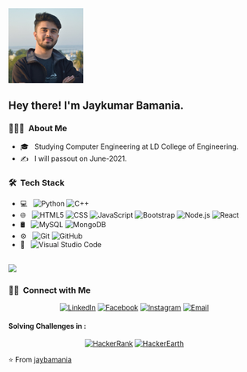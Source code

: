 <img src="https://github.com/jaybamania/jaybamania/blob/main/jaykumarhb.jpg" height="150" width="150">

<h2> Hey there! I'm Jaykumar Bamania.</h2>

<h3> 👨🏻‍💻 &nbsp;About Me </h3>


- 🎓 &nbsp; Studying Computer Engineering at LD College of Engineering.
- ✍️ &nbsp; I will passout on June-2021.

<h3> 🛠 &nbsp;Tech Stack</h3>

- 💻 &nbsp;
  ![Python](https://img.shields.io/badge/-Python-333333?style=flat&logo=python)
  ![C++](https://img.shields.io/badge/-C++-333333?style=flat&logo=C%2B%2B&logoColor=00599C)
- 🌐 &nbsp;
  ![HTML5](https://img.shields.io/badge/-HTML5-333333?style=flat&logo=HTML5)
  ![CSS](https://img.shields.io/badge/-CSS-333333?style=flat&logo=CSS3&logoColor=1572B6)
  ![JavaScript](https://img.shields.io/badge/-JavaScript-333333?style=flat&logo=javascript)
  ![Bootstrap](https://img.shields.io/badge/-Bootstrap-333333?style=flat&logo=bootstrap&logoColor=563D7C)
  ![Node.js](https://img.shields.io/badge/-Node.js-333333?style=flat&logo=node.js)
  ![React](https://img.shields.io/badge/-React-333333?style=flat&logo=react)
- 🛢 &nbsp;
  ![MySQL](https://img.shields.io/badge/-MySQL-333333?style=flat&logo=mysql)
  ![MongoDB](https://img.shields.io/badge/-MongoDB-333333?style=flat&logo=mongodb)
- ⚙️ &nbsp;
  ![Git](https://img.shields.io/badge/-Git-333333?style=flat&logo=git)
  ![GitHub](https://img.shields.io/badge/-GitHub-333333?style=flat&logo=github)
- 🔧 &nbsp;
  ![Visual Studio Code](https://img.shields.io/badge/-Visual%20Studio%20Code-333333?style=flat&logo=visual-studio-code&logoColor=007ACC)

<br/>

<a href="https://github.com/jaybamania">
  <img height="180em" src="https://github-readme-stats.vercel.app/api?username=jaybamania&theme=buefy&show_icons=true" />
</a>

<br/>

<h3> 🤝🏻 &nbsp;Connect with Me </h3>

<p align="center">
<a href="https://www.linkedin.com/in/jaykumar-bamania-43183b159/"><img alt="LinkedIn" src="https://img.shields.io/badge/LinkedIn-Jaykumar%20Bamania-blue?style=flat-square&logo=linkedin"></a>
<a href="https://www.facebook.com/profile.php?id=100009328585839"><img alt="Facebook" src="https://img.shields.io/badge/Facebook-Jaykumar%20Bamania-blue?style=flat-square&logo=facebook"></a>
<a href="https://www.instagram.com/_jay_bamania/"><img alt="Instagram" src="https://img.shields.io/badge/Instagram-_jay_bamania-blue?style=flat-square&logo=instagram"></a>
<a href="mailto:jaykumardiu@gmail.com"><img alt="Email" src="https://img.shields.io/badge/Email-jaykumardiu@gmail.com-blue?style=flat-square&logo=gmail"></a>
  
  <h4>Solving Challenges in : </h4>
  <p align="center">
  <a href="https://www.hackerrank.com/jaykumardiu"><img alt="HackerRank" src="https://img.shields.io/badge/HackerRank-Jaykumar%20Bamania-blue?style=flat-square&logo=hackerrank"></a> 
  <a href="https://www.hackerearth.com/@jaykumardiu"><img alt="HackerEarth" src="https://img.shields.io/badge/HackerEarth-Jaykumar%20Bamania-blue?style=flat-square&logo=hackerearth"></a>
</p>
</p>

⭐️ From [jaybamania](https://github.com/jaybamania)
